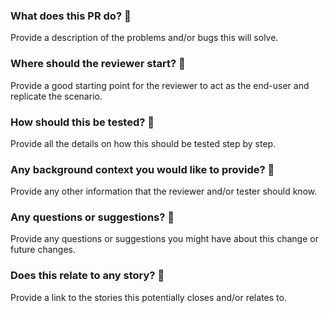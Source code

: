 ### **What does this PR do?** :robot:
Provide a description of the problems and/or bugs this will solve.

### **Where should the reviewer start?** :round_pushpin:
Provide a good starting point for the reviewer to act as the end-user and replicate the scenario.

### **How should this be tested?** :microscope:
Provide all the details on how this should be tested step by step.

### **Any background context you would like to provide?** :construction:
Provide any other information that the reviewer and/or tester should know.

### **Any questions or suggestions?** :thought_balloon:
Provide any questions or suggestions you might have about this change or future changes.

### **Does this relate to any story?** :link:
Provide a link to the stories this potentially closes and/or relates to.
